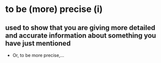 # to be (more) precise (i)

## used to show that you are giving more detailed and accurate information about something you have just mentioned

- Or, to be more precise,...